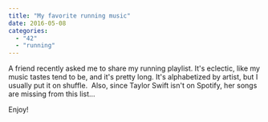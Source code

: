 ```yaml
---
title: "My favorite running music"
date: 2016-05-08
categories: 
  - "42"
  - "running"
---
```


A friend recently asked me to share my running playlist. It's eclectic, like my music tastes tend to be, and it's pretty long. It's alphabetized by artist, but I usually put it on shuffle.  Also, since Taylor Swift isn't on Spotify, her songs are missing from this list...

Enjoy!

<iframe src="https://embed.spotify.com/?uri=spotify%3Auser%3Acometgrrl%3Aplaylist%3A5RfpzJUOGILNAA0TlEQByI" width="300" height="380" frameborder="0"></iframe>
